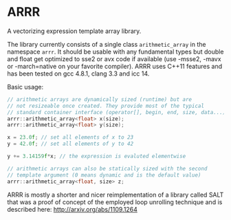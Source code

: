 ARRR
====

A vectorizing expression template array library.

The library currently consists of a single class `arithmetic_array`
in the namespace `arrr`. It should be usable with any fundamental
types but double and float get optimized to sse2 or avx code if
available (use -msse2, -mavx or -march=native on your favorite compiler).
ARRR uses C++11 features and has been tested on gcc 4.8.1, clang 3.3 and
icc 14.

Basic usage:
```c++
// arithmetic arrays are dynamically sized (runtime) but are
// not resizeable once created. They provide most of the typical
// standard container interface (operator[], begin, end, size, data...)
arrr::arithmetic_array<float> x(size);
arrr::arithmetic_array<float> y(size);

x = 23.0f; // set all elements of x to 23
y = 42.0f; // set all elements of y to 42

y += 3.14159f*x; // the expression is evaluted elementwise

// arithmetic arrays can also be statically sized with the second
// template argument (0 means dynamic and is the default value)
arrr::arithmetic_array<float, size> z;

```

ARRR is mostly a shorter and nicer reimplementation of a library called
SALT that was a proof of concept of the employed loop unrolling
technique and is described here: http://arxiv.org/abs/1109.1264
